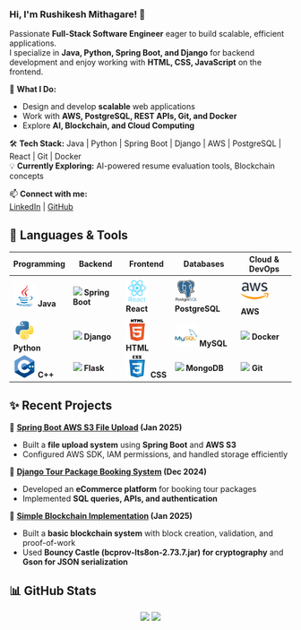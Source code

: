 ### Hi, I'm Rushikesh Mithagare! 👋  
Passionate **Full-Stack Software Engineer** eager to build scalable, efficient applications.  
I specialize in **Java, Python, Spring Boot, and Django** for backend development and enjoy working with **HTML, CSS, JavaScript** on the frontend.  

🚀 **What I Do:**  
- Design and develop **scalable** web applications  
- Work with **AWS, PostgreSQL, REST APIs, Git, and Docker**  
- Explore **AI, Blockchain, and Cloud Computing**  

🛠 **Tech Stack:** Java | Python | Spring Boot | Django | AWS | PostgreSQL | React | Git | Docker  
💡 **Currently Exploring:** AI-powered resume evaluation tools, Blockchain concepts  

📫 **Connect with me:**  
[LinkedIn](https://www.linkedin.com/in/rushikesh-mithagare-639861178) | [GitHub](https://github.com/vaibhavxom)


## 🚀 Languages & Tools  

| Programming | Backend | Frontend | Databases | Cloud & DevOps |
|------------|---------|----------|-----------|---------------|
| <img src="https://raw.githubusercontent.com/devicons/devicon/master/icons/java/java-original.svg" width="40"> **Java** | <img src="https://www.vectorlogo.zone/logos/springio/springio-icon.svg" width="40"> **Spring Boot** | <img src="https://raw.githubusercontent.com/devicons/devicon/master/icons/react/react-original-wordmark.svg" width="40"> **React** | <img src="https://raw.githubusercontent.com/devicons/devicon/master/icons/postgresql/postgresql-original-wordmark.svg" width="40"> **PostgreSQL** | <img src="https://raw.githubusercontent.com/devicons/devicon/master/icons/amazonwebservices/amazonwebservices-original-wordmark.svg" width="50"> **AWS** |
| <img src="https://raw.githubusercontent.com/devicons/devicon/master/icons/python/python-original.svg" width="40"> **Python** | <img src="https://cdn.worldvectorlogo.com/logos/django.svg" width="40"> **Django** | <img src="https://raw.githubusercontent.com/devicons/devicon/master/icons/html5/html5-original-wordmark.svg" width="40"> **HTML** | <img src="https://raw.githubusercontent.com/devicons/devicon/master/icons/mysql/mysql-original-wordmark.svg" width="40"> **MySQL** | <img src="https://www.vectorlogo.zone/logos/docker/docker-icon.svg" width="40"> **Docker** |
| <img src="https://raw.githubusercontent.com/devicons/devicon/master/icons/cplusplus/cplusplus-original.svg" width="40"> **C++** | <img src="https://www.vectorlogo.zone/logos/palletsprojects_flask/palletsprojects_flask-ar21.svg" width="40"> **Flask** | <img src="https://raw.githubusercontent.com/devicons/devicon/master/icons/css3/css3-original-wordmark.svg" width="40"> **CSS** | <img src="https://www.vectorlogo.zone/logos/mongodb/mongodb-ar21.svg" width="40"> **MongoDB** | <img src="https://www.vectorlogo.zone/logos/git-scm/git-scm-icon.svg" width="40"> **Git** |

## ✨ Recent Projects  

🔹 **[Spring Boot AWS S3 File Upload](https://github.com/vaibhavxom/Spring-Aws) (Jan 2025)**  
- Built a **file upload system** using **Spring Boot** and **AWS S3**  
- Configured AWS SDK, IAM permissions, and handled storage efficiently  

🔹 **[Django Tour Package Booking System](https://github.com/vaibhavxom/Django-E-comm) (Dec 2024)**  
- Developed an **eCommerce platform** for booking tour packages  
- Implemented **SQL queries, APIs, and authentication**  

🔹 **[Simple Blockchain Implementation](https://github.com/vaibhavxom/Simple-BlockChain) (Jan 2025)**  
- Built a **basic blockchain system** with block creation, validation, and proof-of-work  
- Used **Bouncy Castle (bcprov-lts8on-2.73.7.jar) for cryptography** and **Gson for JSON serialization**

## 📊 GitHub Stats  

<p align="center">
  <img src="https://github-readme-stats.vercel.app/api?username=vaibhavxom&theme=dark&show_icons=true&locale=en" width="48%">
  <img src="https://github-readme-stats.vercel.app/api/top-langs?username=vaibhavxom&theme=dark&show_icons=true&locale=en&layout=compact" width="48%">
</p>
